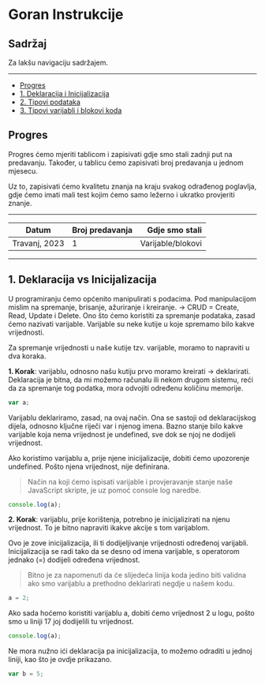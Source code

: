 # Goran Instrukcije

## **Sadržaj**

Za lakšu navigaciju sadržajem.

**********************

- [Progres](#progres)
- [1. Deklaracija i Inicijalizacija](#deklaracija-inicijalizacija)
- [2. Tipovi podataka](#tipovi-podataka)
- [3. Tipovi varijabli i blokovi koda](#varijable-blokovi)

<a name="progres"></a>
## **Progres** 

Progres ćemo mjeriti tablicom i zapisivati gdje smo stali zadnji put na predavanju.
Također, u tablicu ćemo zapisivati broj predavanja u jednom mjesecu.

Uz to, zapisivati ćemo kvalitetu znanja na kraju svakog odrađenog poglavlja, gdje ćemo imati mali test kojim ćemo samo ležerno i ukratko provjeriti znanje.

******************************************************

| Datum         | Broj predavanja | Gdje smo stali   |
| ------------- |:--------------  | ----------------:|
| Travanj, 2023 | 1               | Varijable/blokovi|

******

<a name="deklaracija-inicijalizacija"></a>
## **1. Deklaracija vs Inicijalizacija**

U programiranju ćemo općenito manipulirati s podacima. Pod manipulacijom mislim na spremanje, brisanje, ažuriranje i kreiranje. -> CRUD = Create, Read, Update i Delete.
Ono što ćemo koristiti za spremanje podataka, zasad ćemo nazivati varijable.
Varijable su neke kutije u koje spremamo bilo kakve vrijednosti.

Za spremanje vrijednosti u naše kutije tzv. varijable, moramo to napraviti u dva koraka.

**1. Korak**: varijablu, odnosno našu kutiju prvo moramo kreirati -> deklarirati.
Deklaracija je bitna, da mi možemo računalu ili nekom drugom sistemu, reći da za spremanje tog podatka, mora odvojiti određenu količinu memorije. 

```javascript
var a;
```

Varijablu deklariramo, zasad, na ovaj način. Ona se sastoji od deklaracijskog dijela, odnosno ključne riječi var i njenog imena. Bazno stanje bilo kakve varijable koja nema vrijednost je undefined, sve dok se njoj ne dodijeli vrijednost.

Ako koristimo varijablu a, prije njene inicijalizacije, dobiti ćemo upozorenje undefined. Pošto njena vrijednost, nije definirana.

> Način na koji ćemo ispisati varijable i provjeravanje stanje naše JavaScript skripte, je uz pomoć console log naredbe. 

```javascript
console.log(a);
```

**2. Korak**:  varijablu, prije korištenja, potrebno je inicijalizirati na njenu vrijednost. To je bitno napraviti ikakve akcije s tom varijablom.


Ovo je zove inicijalizacija, ili ti dodijeljivanje vrijednosti određenoj varijabli. Inicijalizacija se radi tako da se desno od imena varijable, s operatorom jednako (=) dodijeli određena vrijednost. 

> Bitno je za napomenuti da će slijedeća linija koda jedino biti validna ako smo varijablu a prethodno deklarirati negdje u našem kodu. 

```javascript
a = 2;
```
Ako sada hoćemo koristiti varijablu a, dobiti ćemo vrijednost 2 u logu, pošto smo u liniji 17 joj dodijelili tu vrijednost.

```javascript
console.log(a);
```

Ne mora nužno ići deklaracija pa inicijalizacija, to možemo odraditi u jednoj liniji, kao što je ovdje prikazano.

```javascript
var b = 5;
```
